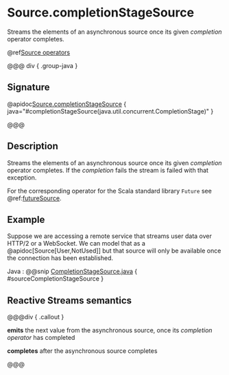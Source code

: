 # Source.completionStageSource

Streams the elements of an asynchronous source once its given *completion* operator completes.

@ref[Source operators](../index.md#source-operators)

@@@ div { .group-java }

## Signature

@apidoc[Source.completionStageSource](Source$) { java="#completionStageSource(java.util.concurrent.CompletionStage)" }

@@@

## Description

Streams the elements of an asynchronous source once its given *completion* operator completes.
If the *completion* fails the stream is failed with that exception.

For the corresponding operator for the Scala standard library `Future` see @ref:[futureSource](futureSource.md).

## Example

Suppose we are accessing a remote service that streams user data over HTTP/2 or a WebSocket. We can model that 
as a @apidoc[Source[User,NotUsed]] but that source will only be available once the connection has been established.

Java
: @@snip [CompletionStageSource.java](/akka-docs/src/test/java/jdocs/stream/operators/source/CompletionStageSource.java) { #sourceCompletionStageSource }

## Reactive Streams semantics

@@@div { .callout }

**emits** the next value from the asynchronous source, once its *completion operator* has completed

**completes** after the asynchronous source completes

@@@
